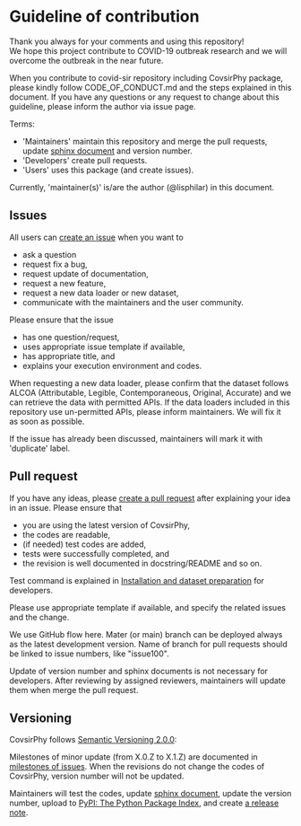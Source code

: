 # Guideline of contribution
Thank you always for your comments and using this repository!  
We hope this project contribute to COVID-19 outbreak research and we will overcome the outbreak in the near future.

When you contribute to covid-sir repository including CovsirPhy package, please kindly follow CODE_OF_CONDUCT.md and the steps explained in this document. If you have any questions or any request to change about this guideline, please inform the author via issue page.

Terms:
- 'Maintainers' maintain this repository and merge the pull requests, update [sphinx document](https://lisphilar.github.io/covid19-sir/) and version number.
- 'Developers' create pull requests.
- 'Users' uses this package (and create issues).

Currently, 'maintainer(s)' is/are the author (@lisphilar) in this document.

## Issues
All users can [create an issue](https://github.com/lisphilar/covid19-sir/issues) when you want to
- ask a question
- request fix a bug,
- request update of documentation,
- request a new feature,
- request a new data loader or new dataset,
- communicate with the maintainers and the user community.

Please ensure that the issue
- has one question/request,
- uses appropriate issue template if available,
- has appropriate title, and
- explains your execution environment and codes.

When requesting a new data loader, please confirm that the dataset follows ALCOA (Attributable, Legible, Contemporaneous, Original, Accurate) and we can retrieve the data with permitted APIs. If the data loaders included in this repository use un-permitted APIs, please inform maintainers. We will fix it as soon as possible.

If the issue has already been discussed, maintainers will mark it with 'duplicate' label.

## Pull request
If you have any ideas, please [create a pull request](https://github.com/lisphilar/covid19-sir/pulls) after explaining your idea in an issue.
Please ensure that
- you are using the latest version of CovsirPhy,
- the codes are readable,
- (if needed) test codes are added,
- tests were successfully completed, and
- the revision is well documented in docstring/README and so on.

Test command is explained in [Installation and dataset preparation](https://lisphilar.github.io/covid19-sir/INSTALLATION.html) for developers.

Please use appropriate template if available, and specify the related issues and the change.

We use GitHub flow here. Mater (or main) branch can be deployed always as the latest development version. Name of branch for pull requests should be linked to issue numbers, like "issue100".

Update of version number and sphinx documents is not necessary for developers. After reviewing by assigned reviewers, maintainers will update them when merge the pull request.

## Versioning
CovsirPhy follows [Semantic Versioning 2.0.0](https://semver.org/):

Milestones of minor update (from X.0.Z to X.1.Z) are documented in [milestones of issues](https://github.com/lisphilar/covid19-sir/milestones).
When the revisions do not change the codes of CovsirPhy, version number will not be updated.

Maintainers will test the codes, update [sphinx document](https://lisphilar.github.io/covid19-sir/), update the version number, upload to [PyPI: The Python Package Index](https://pypi.org/), and create [a release note](https://github.com/lisphilar/covid19-sir/releases).
